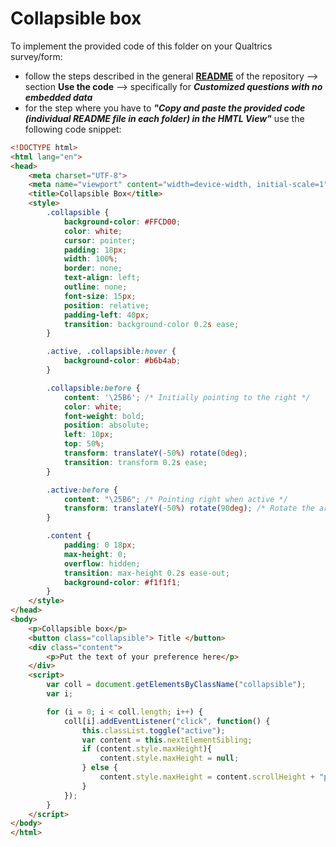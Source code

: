 # Collapsible box

To implement the provided code of this folder on your Qualtrics survey/form:
- follow the steps described in the general <a href = "https://github.com/AristotleKandylas/qualtrics_customization/blob/main/README.md" target ="_blank" >**README**</a> of the repository --> section **Use the code** --> specifically for **_Customized questions with no embedded data_**
- for the step where you have to **_"Copy and paste the provided code (individual README file in each folder) in the HMTL View"_** use the following code snippet:

```html
<!DOCTYPE html>
<html lang="en">
<head>
    <meta charset="UTF-8">
    <meta name="viewport" content="width=device-width, initial-scale=1">
    <title>Collapsible Box</title>
    <style>
        .collapsible {
            background-color: #FFCD00;
            color: white;
            cursor: pointer;
            padding: 18px;
            width: 100%;
            border: none;
            text-align: left;
            outline: none;
            font-size: 15px;
            position: relative;
            padding-left: 40px;
            transition: background-color 0.2s ease;
        }

        .active, .collapsible:hover {
            background-color: #b6b4ab;
        }

        .collapsible:before {
            content: '\25B6'; /* Initially pointing to the right */
            color: white;
            font-weight: bold;
            position: absolute;
            left: 10px;
            top: 50%;
            transform: translateY(-50%) rotate(0deg);
            transition: transform 0.2s ease;
        }

        .active:before {
            content: "\25B6"; /* Pointing right when active */
            transform: translateY(-50%) rotate(90deg); /* Rotate the arrow when active */
        }

        .content {
            padding: 0 18px;
            max-height: 0;
            overflow: hidden;
            transition: max-height 0.2s ease-out;
            background-color: #f1f1f1;
        }
    </style>
</head>
<body>
    <p>Collapsible box</p>
    <button class="collapsible"> Title </button>
    <div class="content">
        <p>Put the text of your preference here</p>
    </div>
    <script>
        var coll = document.getElementsByClassName("collapsible");
        var i;

        for (i = 0; i < coll.length; i++) {
            coll[i].addEventListener("click", function() {
                this.classList.toggle("active");
                var content = this.nextElementSibling;
                if (content.style.maxHeight){
                    content.style.maxHeight = null;
                } else {
                    content.style.maxHeight = content.scrollHeight + "px";
                } 
            });
        }
    </script>
</body>
</html>
```

